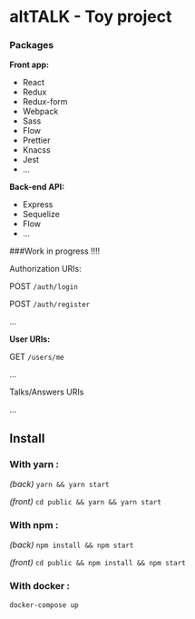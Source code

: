 # altTALK - Toy project

### Packages

**Front app:**
* React
* Redux
* Redux-form
* Webpack
* Sass
* Flow
* Prettier
* Knacss
* Jest
* ...

**Back-end API:**
* Express
* Sequelize
* Flow
* ...

###Work in progress !!!!

Authorization URIs:

POST `/auth/login`

POST `/auth/register`

...

**User URIs:**

GET `/users/me`

...

Talks/Answers URIs

...


## Install

### With yarn :

_(back)_ `yarn && yarn start`

_(front)_ `cd public && yarn && yarn start`


### With npm :

_(back)_ `npm install && npm start`

_(front)_ `cd public && npm install && npm start`


### With docker :

`docker-compose up`


